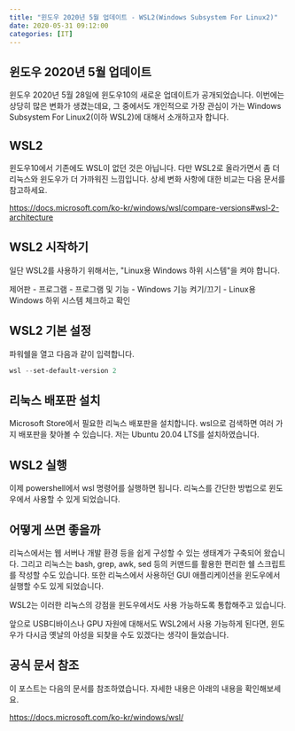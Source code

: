 ```yaml
---
title: "윈도우 2020년 5월 업데이트 - WSL2(Windows Subsystem For Linux2)"
date: 2020-05-31 09:12:00
categories: [IT]
---
```


## 윈도우 2020년 5월 업데이트

윈도우 2020년 5월 28일에 윈도우10의 새로운 업데이트가 공개되었습니다. 이번에는 상당히 많은 변화가 생겼는데요, 그 중에서도 개인적으로 가장 관심이 가는 Windows Subsystem For Linux2(이하 WSL2)에 대해서 소개하고자 합니다.

## WSL2

윈도우10에서 기존에도 WSL이 없던 것은 아닙니다. 다만 WSL2로 올라가면서 좀 더 리눅스와 윈도우가 더 가까워진 느낌입니다. 상세 변화 사항에 대한 비교는 다음 문서를 참고하세요.

<https://docs.microsoft.com/ko-kr/windows/wsl/compare-versions#wsl-2-architecture>

## WSL2 시작하기

일단 WSL2를 사용하기 위해서는, "Linux용 Windows 하위 시스템"을 켜야 합니다.

제어판 - 프로그램 - 프로그램 및 기능 - Windows 기능 켜기/끄기 - Linux용 Windows 하위 시스템 체크하고 확인

## WSL2 기본 설정

파워쉘을 열고 다음과 같이 입력합니다.

```powershell
wsl --set-default-version 2
```

## 리눅스 배포판 설치

Microsoft Store에서 필요한 리눅스 배포판을 설치합니다. wsl으로 검색하면 여러 가지 배포판을 찾아볼 수 있습니다. 저는 Ubuntu 20.04 LTS를 설치하였습니다.

## WSL2 실행

이제 powershell에서 wsl 명령어를 실행하면 됩니다. 리눅스를 간단한 방법으로 윈도우에서 사용할 수 있게 되었습니다.

## 어떻게 쓰면 좋을까

리눅스에서는 웹 서버나 개발 환경 등을 쉽게 구성할 수 있는 생태계가 구축되어 왔습니다. 그리고 리눅스는 bash, grep, awk, sed 등의 커맨드를 활용한 편리한 쉘 스크립트를 작성할 수도 있습니다. 또한 리눅스에서 사용하던 GUI 애플리케이션을 윈도우에서 실행할 수도 있게 되었습니다.

WSL2는 이러한 리눅스의 강점을 윈도우에서도 사용 가능하도록 통합해주고 있습니다.

앞으로 USB디바이스나 GPU 자원에 대해서도 WSL2에서 사용 가능하게 된다면, 윈도우가 다시금 옛날의 아성을 되찾을 수도 있겠다는 생각이 들었습니다.


## 공식 문서 참조

이 포스트는 다음의 문서를 참조하였습니다. 자세한 내용은 아래의 내용을 확인해보세요.

<https://docs.microsoft.com/ko-kr/windows/wsl/>

